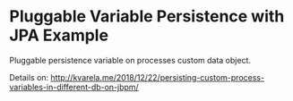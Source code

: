 Pluggable Variable Persistence with JPA Example
=======================


Pluggable persistence variable on processes custom data object. 

Details on: http://kvarela.me/2018/12/22/persisting-custom-process-variables-in-different-db-on-jbpm/
